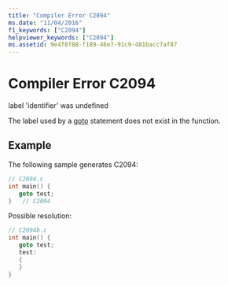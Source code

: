 ```yaml
---
title: "Compiler Error C2094"
ms.date: "11/04/2016"
f1_keywords: ["C2094"]
helpviewer_keywords: ["C2094"]
ms.assetid: 9e4f8f88-f189-46e7-91c9-481bacc7af87
---
```

# Compiler Error C2094

label 'identifier' was undefined

The label used by a [goto](../../cpp/goto-statement-cpp.md) statement does not exist in the function.

## Example

The following sample generates C2094:

```cpp
// C2094.c
int main() {
   goto test;
}   // C2094
```

Possible resolution:

```cpp
// C2094b.c
int main() {
   goto test;
   test:
   {
   }
}
```